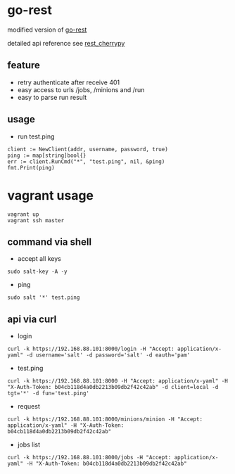 # go-rest

modified version of [go-rest](https://github.com/r3labs/go-salt)

detailed api reference see [rest_cherrypy](https://docs.saltstack.com/en/latest/ref/netapi/all/salt.netapi.rest_cherrypy.html)

## feature

- retry authenticate after receive 401
- easy access to urls /jobs, /minions and /run
- easy to parse run result

## usage

- run test.ping

```
client := NewClient(addr, username, password, true)
ping := map[string]bool{}
err := client.RunCmd("*", "test.ping", nil, &ping)
fmt.Print(ping)
```

# vagrant usage

```
vagrant up
vagrant ssh master
```

## command via shell


- accept all keys

```
sudo salt-key -A -y
```
- ping

```
sudo salt '*' test.ping
```

## api via curl

- login

```
curl -k https://192.168.88.101:8000/login -H "Accept: application/x-yaml" -d username='salt' -d password='salt' -d eauth='pam'
```

- test.ping

```
curl -k https://192.168.88.101:8000 -H "Accept: application/x-yaml" -H "X-Auth-Token: b04cb118d4a0db2213b09db2f42c42ab" -d client=local -d tgt='*' -d fun='test.ping'
```

- request

```
curl -k https://192.168.88.101:8000/minions/minion -H "Accept: application/x-yaml" -H "X-Auth-Token: b04cb118d4a0db2213b09db2f42c42ab"
```

- jobs list

```
curl -k https://192.168.88.101:8000/jobs -H "Accept: application/x-yaml" -H "X-Auth-Token: b04cb118d4a0db2213b09db2f42c42ab"
```


